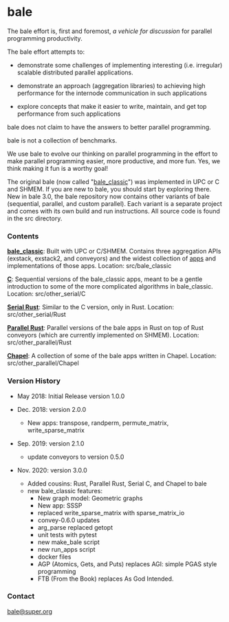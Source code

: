 # bale

The bale effort is, first and foremost, *a vehicle for discussion* for parallel programming productivity.

The bale effort attempts to:

- demonstrate some challenges of implementing interesting (i.e. irregular) scalable distributed parallel applications.

- demonstrate an approach (aggregation libraries) to achieving high performance for the internode communication in such applications 

- explore concepts that make it easier to write, maintain, and get top performance from such applications

bale does not claim to have the answers to better parallel programming.

bale is not a collection of benchmarks.

We use bale to evolve our thinking on parallel programming in the effort to make parallel programming easier, more productive, and more fun. Yes, we think making it fun is a worthy goal!

The original bale (now called "[bale_classic](src/bale_classic/README.md)") was implemented in UPC or C and SHMEM. If you are new to bale, you should start by exploring there. New in bale 3.0, the bale repository now contains other variants of bale (sequential, parallel, and custom parallel). Each variant is a separate project and comes with its own build and run instructions. All source code is found in the src directory.

### Contents

**[bale_classic](src/bale_classic/README.md)**: Built with UPC or C/SHMEM. Contains three aggregation APIs (exstack, exstack2, and conveyors) and the widest collection of [apps](src/bale_classic/apps/README.md) and implementations of those apps.  Location: src/bale_classic



**[C](src/other_serial/C/README.md)**: Sequential versions of the bale_classic apps, meant to be a gentle introduction to some of the more complicated algorithms in bale_classic. Location: src/other_serial/C



**[Serial Rust](src/other_serial/Rust/README.md)**: Similar to the C version, only in Rust. Location: src/other_serial/Rust



**[Parallel Rust](src/other_parallel/Rust/README.md)**: Parallel versions of the bale apps in Rust on top of Rust conveyors (which are currently implemented on SHMEM). Location: src/other_parallel/Rust



**[Chapel](src/other_parallel/Chapel/README.md)**: A collection of some of the bale apps written in Chapel. Location: src/other_parallel/Chapel



### Version History

* May 2018: Initial Release version 1.0.0 

* Dec. 2018: version 2.0.0 
  * New apps: transpose, randperm, permute_matrix, write_sparse_matrix

* Sep. 2019: version 2.1.0
  * update conveyors to version 0.5.0

* Nov. 2020: version 3.0.0
  * Added cousins: Rust, Parallel Rust, Serial C, and Chapel to bale
  * new bale_classic features:
    * New graph model: Geometric graphs
    * New app: SSSP
    * replaced write_sparse_matrix with sparse_matrix_io
    * convey-0.6.0 updates
    * arg_parse replaced getopt
    * unit tests with pytest
    * new make_bale script
    * new run_apps script
    * docker files
    * AGP (Atomics, Gets, and Puts) replaces AGI: simple PGAS style programming
    * FTB (From the Book) replaces As God Intended.

### Contact

bale@super.org